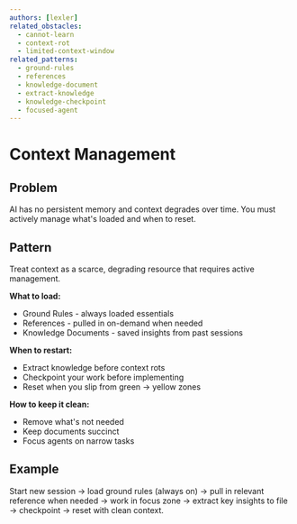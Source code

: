```yaml
---
authors: [lexler]
related_obstacles:
  - cannot-learn
  - context-rot
  - limited-context-window
related_patterns:
  - ground-rules
  - references
  - knowledge-document
  - extract-knowledge
  - knowledge-checkpoint
  - focused-agent
---
```


# Context Management

## Problem
AI has no persistent memory and context degrades over time. You must actively manage what's loaded and when to reset.

## Pattern
Treat context as a scarce, degrading resource that requires active management.

**What to load:**
- Ground Rules - always loaded essentials
- References - pulled in on-demand when needed
- Knowledge Documents - saved insights from past sessions

**When to restart:**
- Extract knowledge before context rots
- Checkpoint your work before implementing
- Reset when you slip from green → yellow zones

**How to keep it clean:**
- Remove what's not needed
- Keep documents succinct
- Focus agents on narrow tasks

## Example
Start new session → load ground rules (always on) → pull in relevant reference when needed → work in focus zone → extract key insights to file → checkpoint → reset with clean context.
